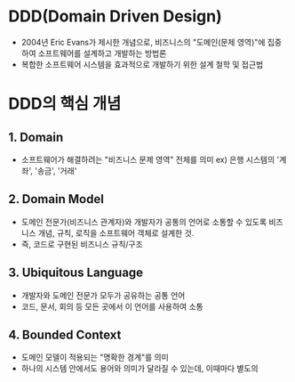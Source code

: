 # DDD(Domain Driven Design)

- 2004년 Eric Evans가 제시한 개념으로, 비즈니스의 "도메인(문제 영역)"에 집중하여 소프트웨어를 설계하고 개발하는 방법론
- 복합한 소프트웨어 시스템을 효과적으로 개발하기 위한 설계 철학 및 접근법


# DDD의 핵심 개념
## 1. Domain
- 소프트웨어가 해결하려는 "비즈니스 문제 영역" 전체를 의미
  ex) 은행 시스템의 '계좌', '송금', '거래'

## 2. Domain Model
- 도메인 전문가(비즈니스 관계자)와 개발자가 공통의 언어로 소통할 수 있도록 비즈니스 개념, 규칙, 로직을 소프트웨어 객체로 설계한 것.
- 즉, 코드로 구현된 비즈니스 규칙/구조

## 3. Ubiquitous Language
- 개발자와 도메인 전문가 모두가 공유하는 공통 언어
- 코드, 문서, 회의 등 모든 곳에서 이 언어를 사용하여 소통

## 4. Bounded Context
- 도메인 모델이 적용되는 "명확한 경계"를 의미
- 하나의 시스템 안에서도 용어와 의미가 달라질 수 있는데, 이때마다 별도의 